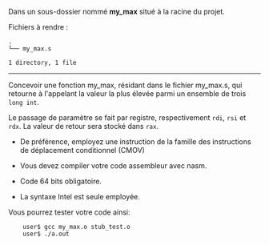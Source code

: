 Dans un sous-dossier nommé **my_max** situé à la racine du projet.

Fichiers à rendre :

```
.
└── my_max.s

1 directory, 1 file
```

---
Concevoir une fonction my_max, résidant dans le fichier my_max.s, qui retourne à l'appelant la valeur la plus élevée parmi un ensemble de trois `long int`. 

Le passage de paramètre se fait par registre, respectivement ``rdi``, ``rsi`` et ``rdx``.
La valeur de retour sera stocké dans ``rax``.

- De préférence, employez une instruction de la famille des instructions de déplacement conditionnel  (CMOV)

- Vous devez compiler votre code assembleur avec nasm.

- Code 64 bits obligatoire.

- La syntaxe Intel est seule employée. 

Vous pourrez tester votre code ainsi:
```shell
    user$ gcc my_max.o stub_test.o
    user$ ./a.out
```
